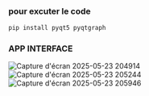 ### pour excuter le code 

```js
pip install pyqt5 pyqtgraph
```

### APP INTERFACE 
![Capture d'écran 2025-05-23 204914](https://github.com/user-attachments/assets/2ed48dc8-a80f-45ae-b437-3221f2fa2082)
![Capture d'écran 2025-05-23 205244](https://github.com/user-attachments/assets/534e6263-b200-4d4c-92fb-d89118620664)
![Capture d'écran 2025-05-23 205946](https://github.com/user-attachments/assets/70543b7a-3121-4718-a5df-b3eed9dd968e)
